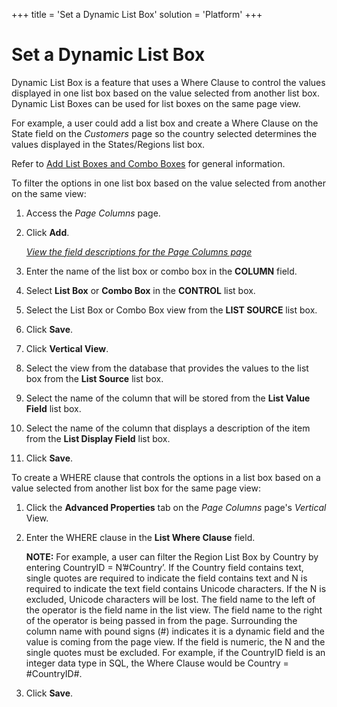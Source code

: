 +++
title = 'Set a Dynamic List Box'
solution = 'Platform'
+++

# Set a Dynamic List Box

Dynamic List Box is a feature that uses a Where Clause to control the
values displayed in one list box based on the value selected from
another list box. Dynamic List Boxes can be used for list boxes on the
same page view.

For example, a user could add a list box and create a Where Clause on
the State field on the *Customers* page so the country selected
determines the values displayed in the States/Regions list box.

Refer to [Add List Boxes and Combo
Boxes](Add_List_Boxes_and_Combo_Boxes.htm) for general information.

To filter the options in one list box based on the value selected from
another on the same view:

1.  <span id="Column Properties Navigation" class="popUpLink">Access the
    *Page Columns* page</span>.

2.  Click **Add**.
    
    *[View the field descriptions for the Page Columns
    page](../Sys_Admin/Page_Desc/Page_Columns_H.htm)*

3.  Enter the name of the list box or combo box in the **COLUMN** field.

4.  Select **List Box** or **Combo Box** in the **CONTROL** list box.

5.  Select the List Box or Combo Box view from the **LIST SOURCE** list
    box.

6.  Click **Save**.

7.  Click **Vertical View**.

8.  Select the view from the database that provides the values to the
    list box from the **List Source** list box.

9.  Select the name of the column that will be stored from the **List
    Value Field** list box.

10. Select the name of the column that displays a description of the
    item from the **List Display Field** list box.

11. Click **Save**.

To create a WHERE clause that controls the options in a list box based
on a value selected from another list box for the same page view:

1.  Click the **Advanced Properties** tab on the *Page Columns* page's
    *Vertical* View.

2.  Enter the WHERE clause in the **List Where Clause** field.
    
    **NOTE:** For example, a user can filter the Region List Box by
    Country by entering CountryID = N’\#Country’. If the Country field
    contains text, single quotes are required to indicate the field
    contains text and N is required to indicate the text field contains
    Unicode characters. If the N is excluded, Unicode characters will be
    lost. The field name to the left of the operator is the field name
    in the list view. The field name to the right of the operator is
    being passed in from the page. Surrounding the column name with
    pound signs (\#) indicates it is a dynamic field and the value is
    coming from the page view. If the field is numeric, the N and the
    single quotes must be excluded. For example, if the CountryID field
    is an integer data type in SQL, the Where Clause would be Country =
    \#CountryID\#.

3.  Click **Save**.
